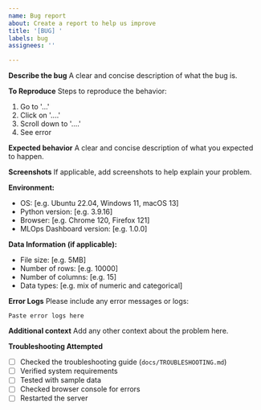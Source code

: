 ```yaml
---
name: Bug report
about: Create a report to help us improve
title: '[BUG] '
labels: bug
assignees: ''

---
```


**Describe the bug**
A clear and concise description of what the bug is.

**To Reproduce**
Steps to reproduce the behavior:
1. Go to '...'
2. Click on '....'
3. Scroll down to '....'
4. See error

**Expected behavior**
A clear and concise description of what you expected to happen.

**Screenshots**
If applicable, add screenshots to help explain your problem.

**Environment:**
 - OS: [e.g. Ubuntu 22.04, Windows 11, macOS 13]
 - Python version: [e.g. 3.9.16]
 - Browser: [e.g. Chrome 120, Firefox 121]
 - MLOps Dashboard version: [e.g. 1.0.0]

**Data Information (if applicable):**
 - File size: [e.g. 5MB]
 - Number of rows: [e.g. 10000]
 - Number of columns: [e.g. 15]
 - Data types: [e.g. mix of numeric and categorical]

**Error Logs**
Please include any error messages or logs:
```
Paste error logs here
```

**Additional context**
Add any other context about the problem here.

**Troubleshooting Attempted**
- [ ] Checked the troubleshooting guide (`docs/TROUBLESHOOTING.md`)
- [ ] Verified system requirements
- [ ] Tested with sample data
- [ ] Checked browser console for errors
- [ ] Restarted the server